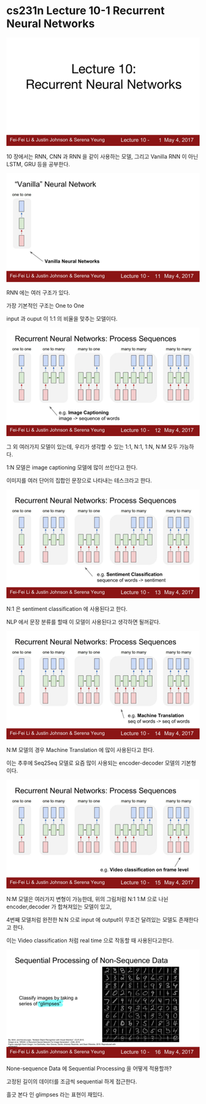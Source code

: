

# cs231n Lecture 10-1 Recurrent Neural Networks

![cs231n_2017_lecture10-001](../images/cs231n_2017_lecture10-001.jpg)

10 장에서는 RNN, CNN 과 RNN 을 같이 사용하는 모델, 그리고 Vanilla RNN 이 아닌 LSTM, GRU 등을 공부한다.



![cs231n_2017_lecture10-011](../images/cs231n_2017_lecture10-011.jpg)

RNN 에는 여러 구조가 있다. 

가장 기본적인 구조는 One to One

input 과 ouput 이 1:1 의 비율을 맞추는 모델이다.



![cs231n_2017_lecture10-012](../images/cs231n_2017_lecture10-012.jpg)



그 외 여러가지 모델이 있는데, 우리가 생각할 수 있는 1:1, N:1, 1:N, N:M 모두 가능하다.

1:N 모델은 image captioning 모델에 많이 쓰인다고 한다.

이미지를 여러 단어의 집합인 문장으로 나타내는 테스크라고 한다.

![cs231n_2017_lecture10-013](../images/cs231n_2017_lecture10-013.jpg)



N:1 은 sentiment classification 에 사용된다고 한다.

NLP 에서 문장 분류를 할때 이 모델이 사용된다고 생각하면 될꺼같다.



![cs231n_2017_lecture10-014](../images/cs231n_2017_lecture10-014.jpg)



N:M 모델의 경우 Machine Translation 에 많이 사용된다고 한다.

이는 추후에 Seq2Seq 모델로 요즘 많이 사용되는 encoder-decoder 모델의 기본형이다.



![cs231n_2017_lecture10-015](../images/cs231n_2017_lecture10-015.jpg)



N:M 모델은 여러가지 변형이 가능한데, 위의 그림처럼 N:1 1:M 으로 나뉜 encoder,decoder 가 합쳐져있는 모델이 있고,

4번째 모델처럼 완전한 N:N 으로 input 에 output이 무조건 달려있는 모델도 존재한다고 한다.

이는 Video classification 처럼 real time 으로 작동할 때 사용된다고한다.



![cs231n_2017_lecture10-016](../images/cs231n_2017_lecture10-016.jpg)



None-sequence Data 에 Sequential Processing 을 어떻게 적용할까?

고정된 길이의 데이터를 조금씩 sequential 하게 접근한다.

흘긋 본다 인 glimpses 라는 표현이 재밌다.



